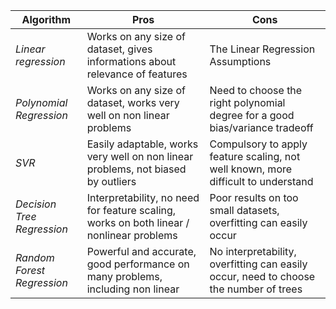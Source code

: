 | **Algorithm** |	**Pros** |	**Cons** |
| --- | --- | --- |
| *Linear regression* | Works on any size of dataset, gives informations about relevance of features | The Linear Regression Assumptions |
| *Polynomial Regression* | Works on any size of dataset, works very well on non linear problems | Need to choose the right polynomial degree for a good bias/variance tradeoff |
| *SVR* | Easily adaptable, works very well on non linear problems, not biased by outliers | Compulsory to apply feature scaling, not well known, more difficult to understand |
| *Decision Tree Regression* | Interpretability, no need for feature scaling, works on both linear / nonlinear problems | Poor results on too small datasets, overfitting can easily occur |
| *Random Forest Regression* | Powerful and accurate, good performance on many problems, including non linear | No interpretability, overfitting can easily occur, need to choose the number of trees |

